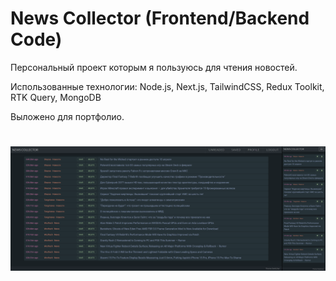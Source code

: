 News Collector (Frontend/Backend Code)
==========================
Персональный проект которым я пользуюсь для чтения новостей.

Использованные технологии: Node.js, Next.js, TailwindCSS, Redux Toolkit, RTK Query, MongoDB

Выложено для портфолио.

#
![screenshot](screenshots/dark.png)
